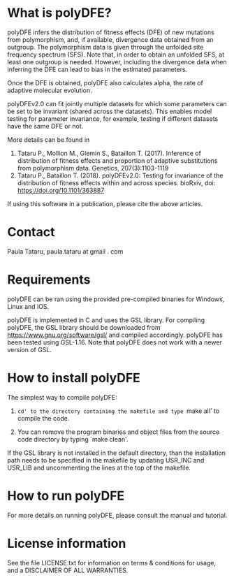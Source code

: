 # What is polyDFE?
polyDFE infers the distribution of fitness effects (DFE) of new mutations 
from polymorphism, and, if available, divergence data obtained from an 
outgroup. The polymorphism data is given through the unfolded site frequency 
spectrum (SFS). Note that, in order to obtain an unfolded SFS, at least one 
outgroup is needed. However, including the divergence data when inferring 
the DFE can lead to bias in the estimated parameters. 

Once the DFE is obtained, polyDFE also calculates alpha, the rate of adaptive 
molecular evolution.

polyDFEv2.0 can fit jointly multiple datasets for which some parameters can
be set to be invariant (shared across the datasets). This enables model testing 
for parameter invariance, for example, testing if different datasets have the 
same DFE or not.

More details can be found in 
1. Tataru P., Mollion M., Glemin S., Bataillon T. (2017). Inference of 
distribution of fitness effects and proportion of adaptive substitutions from 
polymorphism data. Genetics, 207(3):1103-1119
1. Tataru P., Bataillon T. (2018). polyDFEv2.0: Testing for invariance of the 
distribution of fitness effects within and across species. bioRxiv, 
doi: https://doi.org/10.1101/363887

If using this software in a publication, please cite the above articles.


# Contact
Paula Tataru, paula.tataru at gmail . com


# Requirements
polyDFE can be ran using the provided pre-compiled binaries for Windows, Linux and iOS.

polyDFE is implemented in C and uses the GSL library. For compiling polyDFE, 
the GSL library should be downloaded from https://www.gnu.org/software/gsl/ and 
compiled accordingly. polyDFE has been tested using GSL-1.16. Note that polyDFE 
does not work with a newer version of GSL.


# How to install polyDFE
The simplest way to compile polyDFE:

1. `cd' to the directory containing the makefile and type
`make all' to compile the code.

1. You can remove the program binaries and object files from the
source code directory by typing `make clean'.
     
If the GSL library is not installed in the default directory, than the
installation path needs to be specified in the makefile by updating USR_INC and 
USR_LIB and uncommenting the lines at the top of the makefile.


# How to run polyDFE
For more details on running polyDFE, please consult the manual and tutorial.

# License information
See the file LICENSE.txt for information on terms & conditions for usage,
and a DISCLAIMER OF ALL WARRANTIES.
